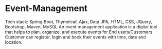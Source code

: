 # Event-Management
Tech stack: Spring Boot, Thymeleaf, Ajax, Data JPA,  HTML, CSS, JQuery, Bootstrap, Maven, MySQL An event management application is a digital tool that helps  to plan, organize, and execute events for End users/Customers. Customer can register, login and book their  events with time, date and location.
